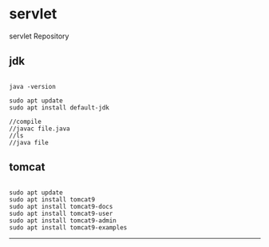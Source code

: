 servlet
===

servlet Repository


jdk
---

<pre><code>
java -version

sudo apt update
sudo apt install default-jdk

//compile
//javac file.java
//ls
//java file
</pre></code>

tomcat
---

<pre><code>
sudo apt update
sudo apt install tomcat9
sudo apt install tomcat9-docs
sudo apt install tomcat9-user
sudo apt install tomcat9-admin
sudo apt install tomcat9-examples
</pre></code>

***
